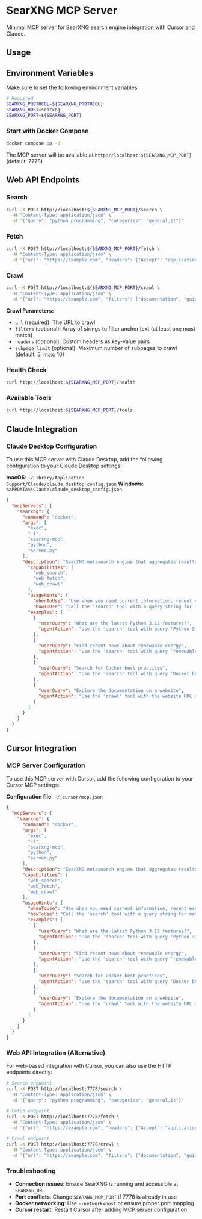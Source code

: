 # SearXNG MCP Server

Minimal MCP server for SearXNG search engine integration with Cursor and Claude.

## Usage

## Environment Variables

Make sure to set the following environment variables:

```bash
# Required
SEARXNG_PROTOCOL=${SEARXNG_PROTOCOL}
SEARXNG_HOST=searxng
SEARXNG_PORT=${SEARXNG_PORT}
```

### Start with Docker Compose
```bash
docker compose up -d
```

The MCP server will be available at `http://localhost:${SEARXNG_MCP_PORT}` (default: 7778)

## Web API Endpoints

### Search
```bash
curl -X POST http://localhost:${SEARXNG_MCP_PORT}/search \
  -H "Content-Type: application/json" \
  -d '{"query": "python programming", "categories": "general,it"}'
```

### Fetch
```bash
curl -X POST http://localhost:${SEARXNG_MCP_PORT}/fetch \
  -H "Content-Type: application/json" \
  -d '{"url": "https://example.com", "headers": {"Accept": "application/json"}}'
```

### Crawl
```bash
curl -X POST http://localhost:${SEARXNG_MCP_PORT}/crawl \
  -H "Content-Type: application/json" \
  -d '{"url": "https://example.com", "filters": ["documentation", "guide"], "headers": {"Accept": "text/html"}, "subpage_limit": 5}'
```

**Crawl Parameters:**
- `url` (required): The URL to crawl
- `filters` (optional): Array of strings to filter anchor text (at least one must match)
- `headers` (optional): Custom headers as key-value pairs
- `subpage_limit` (optional): Maximum number of subpages to crawl (default: 5, max: 10)

### Health Check
```bash
curl http://localhost:${SEARXNG_MCP_PORT}/health
```

### Available Tools
```bash
curl http://localhost:${SEARXNG_MCP_PORT}/tools
```

## Claude Integration

### Claude Desktop Configuration

To use this MCP server with Claude Desktop, add the following configuration to your Claude Desktop settings:

**macOS**: `~/Library/Application Support/Claude/claude_desktop_config.json`
**Windows**: `%APPDATA%\Claude\claude_desktop_config.json`

```json
{
  "mcpServers": {
    "searxng": {
      "command": "docker",
      "args": [
        "exec",
        "-i",
        "searxng-mcp",
        "python",
        "server.py"
      ],
      "description": "SearXNG metasearch engine that aggregates results from various search services",
        "capabilities": [
          "web_search",
          "web_fetch",
          "web_crawl"
        ],
        "usageHints": {
          "whenToUse": "Use when you need current information, recent events, web search results, or to fetch content from specific URLs that aren't in your training data",
          "howToUse": "Call the 'search' tool with a query string for metasearch, the 'fetch' tool with a URL to retrieve specific content, or the 'crawl' tool to explore a website and its related pages. Optionally specify categories (general,it,news,science,images) and language (default: en) for search, custom headers for fetch, or filters for crawl",
        "examples": [
          {
            "userQuery": "What are the latest Python 3.12 features?",
            "agentAction": "Use the 'search' tool with query 'Python 3.12 new features' and categories 'it'"
          },
          {
            "userQuery": "Find recent news about renewable energy",
            "agentAction": "Use the 'search' tool with query 'renewable energy news' and categories 'news'"
          },
          {
            "userQuery": "Search for Docker best practices",
            "agentAction": "Use the 'search' tool with query 'Docker best practices' and categories 'it'"
          },
          {
            "userQuery": "Explore the documentation on a website",
            "agentAction": "Use the 'crawl' tool with the website URL and filters like ['documentation', 'guide', 'tutorial']"
          }
        ]
      }
    }
  }
}
```

## Cursor Integration

### MCP Server Configuration

To use this MCP server with Cursor, add the following configuration to your Cursor MCP settings:

**Configuration file**: `~/.cursor/mcp.json`

```json
{
  "mcpServers": {
    "searxng": {
      "command": "docker",
      "args": [
        "exec",
        "-i",
        "searxng-mcp",
        "python",
        "server.py"
      ],
      "description": "SearXNG metasearch engine that aggregates results from various search services",
      "capabilities": [
        "web_search",
        "web_fetch",
        "web_crawl"
      ],
      "usageHints": {
        "whenToUse": "Use when you need current information, recent events, web search results, or to fetch content from specific URLs that aren't in your training data",
        "howToUse": "Call the 'search' tool with a query string for metasearch, the 'fetch' tool with a URL to retrieve specific content, or the 'crawl' tool to explore a website and its related pages. Optionally specify categories (general,it,news,science,images) and language (default: en) for search, custom headers for fetch, or filters for crawl",
        "examples": [
          {
            "userQuery": "What are the latest Python 3.12 features?",
            "agentAction": "Use the 'search' tool with query 'Python 3.12 new features' and categories 'it'"
          },
          {
            "userQuery": "Find recent news about renewable energy",
            "agentAction": "Use the 'search' tool with query 'renewable energy news' and categories 'news'"
          },
          {
            "userQuery": "Search for Docker best practices",
            "agentAction": "Use the 'search' tool with query 'Docker best practices' and categories 'it'"
          },
          {
            "userQuery": "Explore the documentation on a website",
            "agentAction": "Use the 'crawl' tool with the website URL and filters like ['documentation', 'guide', 'tutorial']"
          }
        ]
      }
    }
  }
}
```

### Web API Integration (Alternative)

For web-based integration with Cursor, you can also use the HTTP endpoints directly:

```bash
# Search endpoint
curl -X POST http://localhost:7778/search \
  -H "Content-Type: application/json" \
  -d '{"query": "python programming", "categories": "general,it"}'

# Fetch endpoint  
curl -X POST http://localhost:7778/fetch \
  -H "Content-Type: application/json" \
  -d '{"url": "https://example.com", "headers": {"Accept": "application/json"}}'

# Crawl endpoint
curl -X POST http://localhost:7778/crawl \
  -H "Content-Type: application/json" \
  -d '{"url": "https://example.com", "filters": ["documentation", "guide"], "headers": {"Accept": "text/html"}, "subpage_limit": 10}'
```


### Troubleshooting

- **Connection issues**: Ensure SearXNG is running and accessible at `SEARXNG_URL`
- **Port conflicts**: Change `SEARXNG_MCP_PORT` if 7778 is already in use
- **Docker networking**: Use `--network=host` or ensure proper port mapping
- **Cursor restart**: Restart Cursor after adding MCP server configuration
